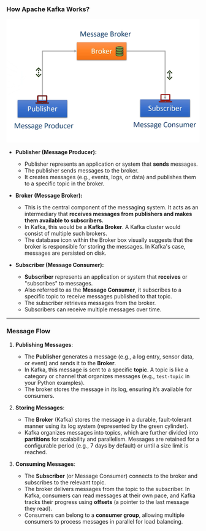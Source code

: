 ### How Apache Kafka Works?

![Kafka diagram](image.png)

-   **Publisher (Message Producer):**
    
    -   Publisher represents an application or system that **sends** messages.
    -   The publisher sends messages to the broker.
    -   It creates messages (e.g., events, logs, or data) and publishes them to a specific topic in the broker.
-   **Broker (Message Broker):**
    
    -   This is the central component of the messaging system. It acts as an intermediary that **receives messages from publishers and makes them available to subscribers.**
    -   In Kafka, this would be a **Kafka Broker**. A Kafka cluster would consist of multiple such brokers.
    -   The database icon within the Broker box visually suggests that the broker is responsible for storing the messages. In Kafka's case, messages are persisted on disk.
-   **Subscriber (Message Consumer):**
    
    -   **Subscriber** represents an application or system that **receives** or "subscribes" to messages.
    -   Also referred to as the **Message Consumer**, it subscribes to a specific topic to receive messages published to that topic.
    -   The subscriber retrieves messages from the broker.
    -   Subscribers can receive multiple messages over time.
 
---

### Message Flow
1. **Publishing Messages**:
   - The **Publisher** generates a message (e.g., a log entry, sensor data, or event) and sends it to the **Broker**.
   - In Kafka, this message is sent to a specific **topic**. A topic is like a category or channel that organizes messages (e.g., `test-topic` in your Python examples).
   - The broker stores the message in its log, ensuring it’s available for consumers.

2. **Storing Messages**:
   - The **Broker** (Kafka) stores the message in a durable, fault-tolerant manner using its log system (represented by the green cylinder).
   - Kafka organizes messages into topics, which are further divided into **partitions** for scalability and parallelism. Messages are retained for a configurable period (e.g., 7 days by default) or until a size limit is reached.

3. **Consuming Messages**:
   - The **Subscriber** (or Message Consumer) connects to the broker and subscribes to the relevant topic.
   - The broker delivers messages from the topic to the subscriber. In Kafka, consumers can read messages at their own pace, and Kafka tracks their progress using **offsets** (a pointer to the last message they read).
   - Consumers can belong to a **consumer group**, allowing multiple consumers to process messages in parallel for load balancing.
